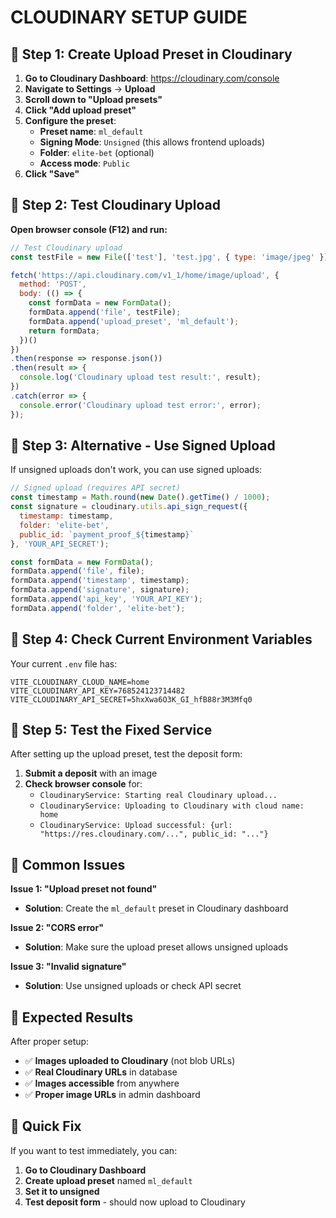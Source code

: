 # CLOUDINARY SETUP GUIDE

## 🎯 **Step 1: Create Upload Preset in Cloudinary**

1. **Go to Cloudinary Dashboard**: https://cloudinary.com/console
2. **Navigate to Settings** → **Upload**
3. **Scroll down to "Upload presets"**
4. **Click "Add upload preset"**
5. **Configure the preset**:
   - **Preset name**: `ml_default`
   - **Signing Mode**: `Unsigned` (this allows frontend uploads)
   - **Folder**: `elite-bet` (optional)
   - **Access mode**: `Public`
6. **Click "Save"**

## 🎯 **Step 2: Test Cloudinary Upload**

**Open browser console (F12) and run:**

```javascript
// Test Cloudinary upload
const testFile = new File(['test'], 'test.jpg', { type: 'image/jpeg' });

fetch('https://api.cloudinary.com/v1_1/home/image/upload', {
  method: 'POST',
  body: (() => {
    const formData = new FormData();
    formData.append('file', testFile);
    formData.append('upload_preset', 'ml_default');
    return formData;
  })()
})
.then(response => response.json())
.then(result => {
  console.log('Cloudinary upload test result:', result);
})
.catch(error => {
  console.error('Cloudinary upload test error:', error);
});
```

## 🎯 **Step 3: Alternative - Use Signed Upload**

If unsigned uploads don't work, you can use signed uploads:

```javascript
// Signed upload (requires API secret)
const timestamp = Math.round(new Date().getTime() / 1000);
const signature = cloudinary.utils.api_sign_request({
  timestamp: timestamp,
  folder: 'elite-bet',
  public_id: `payment_proof_${timestamp}`
}, 'YOUR_API_SECRET');

const formData = new FormData();
formData.append('file', file);
formData.append('timestamp', timestamp);
formData.append('signature', signature);
formData.append('api_key', 'YOUR_API_KEY');
formData.append('folder', 'elite-bet');
```

## 🎯 **Step 4: Check Current Environment Variables**

Your current `.env` file has:
```env
VITE_CLOUDINARY_CLOUD_NAME=home
VITE_CLOUDINARY_API_KEY=768524123714482
VITE_CLOUDINARY_API_SECRET=5hxXwa6O3K_GI_hfB88r3M3Mfq0
```

## 🎯 **Step 5: Test the Fixed Service**

After setting up the upload preset, test the deposit form:

1. **Submit a deposit** with an image
2. **Check browser console** for:
   - `CloudinaryService: Starting real Cloudinary upload...`
   - `CloudinaryService: Uploading to Cloudinary with cloud name: home`
   - `CloudinaryService: Upload successful: {url: "https://res.cloudinary.com/...", public_id: "..."}`

## 🚨 **Common Issues**

**Issue 1: "Upload preset not found"**
- **Solution**: Create the `ml_default` preset in Cloudinary dashboard

**Issue 2: "CORS error"**
- **Solution**: Make sure the upload preset allows unsigned uploads

**Issue 3: "Invalid signature"**
- **Solution**: Use unsigned uploads or check API secret

## 🎯 **Expected Results**

After proper setup:
- ✅ **Images uploaded to Cloudinary** (not blob URLs)
- ✅ **Real Cloudinary URLs** in database
- ✅ **Images accessible** from anywhere
- ✅ **Proper image URLs** in admin dashboard

## 📍 **Quick Fix**

If you want to test immediately, you can:

1. **Go to Cloudinary Dashboard**
2. **Create upload preset** named `ml_default`
3. **Set it to unsigned**
4. **Test deposit form** - should now upload to Cloudinary
